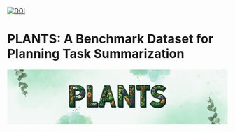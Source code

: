 [![DOI](https://zenodo.org/badge/DOI/10.5281/zenodo.11473815.svg)](https://doi.org/10.5281/zenodo.11473815)

# PLANTS: A Benchmark Dataset for Planning Task Summarization

![PLANTS](img/title-cover.png)

